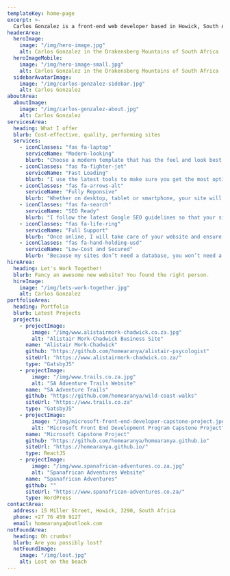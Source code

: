 ```yaml
---
templateKey: home-page
excerpt: >-
  Carlos Gonzalez is a front-end web developer based in Howick, South Africa
headerArea:
  heroImage:
    image: "/img/hero-image.jpg"
    alt: Carlos Gonzalez in the Drakensberg Mountains of South Africa
  heroImageMobile:
    image: "/img/hero-image-small.jpg"
    alt: Carlos Gonzalez in the Drakensberg Mountains of South Africa
  sidebarAvatarImage:
    image: "/img/carlos-gonzalez-sidebar.jpg"
    alt: Carlos Gonzalez
aboutArea:
  aboutImage:
    image: "/img/carlos-gonzalez-about.jpg"
    alt: Carlos Gonzalez
servicesArea:
  heading: What I offer
  blurb: Cost-effective, quality, performing sites
  services:
    - iconClasses: "fas fa-laptop"
      serviceName: "Modern-looking"
      blurb: "Choose a modern template that has the feel and look best suited for your business and I’ll take care of the rest."
    - iconClasses: "fas fa-fighter-jet"
      serviceName: "Fast Loading"
      blurb: "I use the latest tools to make sure you get the most optimised website. They will load in the blink of an eye.  "
    - iconClasses: "fas fa-arrows-alt"
      serviceName: "Fully Reponsive"
      blurb: "Whether on desktop, tablet or smartphone, your site will look great. You’ll be accessible from any device."
    - iconClasses: "fas fa-search"
      serviceName: "SEO Ready"
      blurb: "I follow the latest Google SEO guidelines so that your site will rank as high as possible."
    - iconClasses: "fas fa-life-ring"
      serviceName: "Full Support"
      blurb: "Once online, I will take care of your website and ensure it’s always on. I will be always be available for you."
    - iconClasses: "fas fa-hand-holding-usd"
      serviceName: "Low-Cost and Secured"
      blurb: "Because my sites don’t need a database, you won’t need a web host. They’ll be more secure. No expensive plugins needed."
hireArea:
  heading: Let's Work Together!
  blurb: Fancy an awesome new website? You found the right person.
  hireImage:
    image: "/img/lets-work-together.jpg"
    alt: Carlos Gonzalez
portfolioArea:
  heading: Portfolio
  blurb: Latest Projects
  projects:
    - projectImage:
        image: "/img/www.alistairmork-chadwick.co.za.jpg"
        alt: "Alistair Mork-Chadwick Business Site"
      name: "Alistair Mork-Chadwick"
      github: "https://github.com/homearanya/alistair-psycologist"
      siteUrl: "https://www.alistairmork-chadwick.co.za/"
      type: "GatsbyJS"
    - projectImage:
        image: "/img/www.trails.co.za.jpg"
        alt: "SA Adventure Trails Website"
      name: "SA Adventure Trails"
      github: "https://github.com/homearanya/wild-coast-walks"
      siteUrl: "https://www.trails.co.za"
      type: "GatsbyJS"
    - projectImage:
        image: "/img/microsoft-front-end-developer-capstone-project.jpg"
        alt: "Microsoft Front End Development Program Capstone Project"
      name: "Microsoft Capstone Project"
      github: "https://github.com/homearanya/homearanya.github.io"
      siteUrl: "https://homearanya.github.io/"
      type: ReactJS
    - projectImage:
        image: "/img/www.spanafrican-adventures.co.za.jpg"
        alt: "Spanafrican Adventures Website"
      name: "Spanafrican Adventures"
      github: ""
      siteUrl: "https://www.spanafrican-adventures.co.za/"
      type: WordPress
contactArea:
  address: 15 Miller Street, Howick, 3290, South Africa
  phone: +27 76 459 9127
  email: homearanya@outlook.com
notFoundArea:
  heading: Oh crumbs!
  blurb: Are you possibly lost?
  notFoundImage:
    image: "/img/lost.jpg"
    alt: Lost on the beach
---
```

